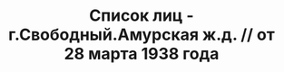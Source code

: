 ---
title: Список лиц - г.Свободный.Амурская ж.д. // от 28 марта 1938 года
description: РГАСПИ, ф.17, т.7, оп.171, дело 415, лист 271
images:
- /disk/pictures/v07/17-171-415-271.jpg
- /disk/pictures/v07/17-171-415-272.jpg
- /disk/pictures/v07/17-171-415-273.jpg
- /disk/pictures/v07/17-171-415-274.jpg
---